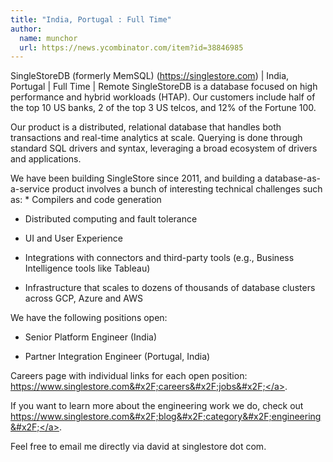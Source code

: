 ```yaml
---
title: "India, Portugal : Full Time"
author:
  name: munchor
  url: https://news.ycombinator.com/item?id=38846985
---
```

SingleStoreDB (formerly MemSQL) (<a href="https:&#x2F;&#x2F;singlestore.com" rel="nofollow">https:&#x2F;&#x2F;singlestore.com</a>) | India, Portugal | Full Time | Remote
SingleStoreDB is a database focused on high performance and hybrid workloads (HTAP). Our customers include half of the top 10 US banks, 2 of the top 3 US telcos, and 12% of the Fortune 100.

Our product is a distributed, relational database that handles both transactions and real-time analytics at scale. Querying is done through standard SQL drivers and syntax, leveraging a broad ecosystem of drivers and applications.

We have been building SingleStore since 2011, and building a database-as-a-service product involves a bunch of interesting technical challenges such as: * Compilers and code generation

* Distributed computing and fault tolerance

* UI and User Experience

* Integrations with connectors and third-party tools (e.g., Business Intelligence tools like Tableau)

* Infrastructure that scales to dozens of thousands of database clusters across GCP, Azure and AWS

We have the following positions open:

* Senior Platform Engineer (India)

* Partner Integration Engineer (Portugal, India)

Careers page with individual links for each open position: <a href="https:&#x2F;&#x2F;www.singlestore.com&#x2F;careers&#x2F;jobs&#x2F;" rel="nofollow">https:&#x2F;&#x2F;www.singlestore.com&#x2F;careers&#x2F;jobs&#x2F;</a>.

If you want to learn more about the engineering work we do, check out <a href="https:&#x2F;&#x2F;www.singlestore.com&#x2F;blog&#x2F;category&#x2F;engineering&#x2F;" rel="nofollow">https:&#x2F;&#x2F;www.singlestore.com&#x2F;blog&#x2F;category&#x2F;engineering&#x2F;</a>.

Feel free to email me directly via david at singlestore dot com.
